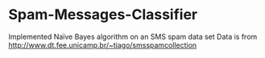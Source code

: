 # Spam-Messages-Classifier
Implemented Naïve Bayes algorithm on an SMS spam data set
Data is from http://www.dt.fee.unicamp.br/~tiago/smsspamcollection

